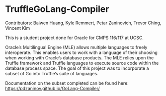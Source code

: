# TruffleGoLang-Compiler
Contributors: Baiwen Huang, Kyle Remmert, Petar Zaninovich, Trevor Ching, Vincent Kim

This is a student project done for Oracle for CMPS 116/117 at UCSC.

Oracle’s Multilingual Engine (MLE) allows multiple languages to freely interoperate. This enables users to work with a language of their choosing when working with Oracle’s database products. The MLE relies upon the Truffle framework and Truffle languages to execute source code within the database process space. The goal of this project was to incorporate a subset of Go into Truffle’s suite of languages.

Documentation on the subset completed can be found here: https://pdzaninov.github.io/GoLang-Compiler/
